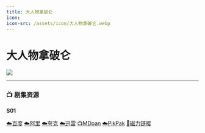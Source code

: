 ```yaml
---
title: 大人物拿破仑
icon:
icon-src: /assets/icon/大人物拿破仑.webp
---
```


# 大人物拿破仑

![](/assets/image/大人物拿破仑.jpg)

----

### 📺 剧集资源

**S01**  <Badge type="warning" text="漫迪MDsub" />

[☁️百度](https://pan.baidu.com/s/16xDiF3qua86c5YooDcepdA?pwd=twym) [☁️阿里](https://www.aliyundrive.com/s/YWGgbG7k9Bo) [☁️夸克](https://pan.quark.cn/s/fe1ce23abe19) [☁️迅雷](https://pan.xunlei.com/s/VNnhOqFcr8hDFyVj4Ow7NpoFA1?pwd=qbmi#) [📺MDpan](https://pan.mdsub.top/%E5%A4%A7%E4%BA%BA%E7%89%A9%E6%8B%BF%E7%A0%B4%E4%BB%91) [☁️PikPak](https://mypikpak.com/s/VNmWYPqPnPZf7Eau8xUk4naSo1) [🧲磁力链接](magnet:?xt=urn:btih:4e70e89cf57b6dedf3bf38bc8f66babb4ca559f8)